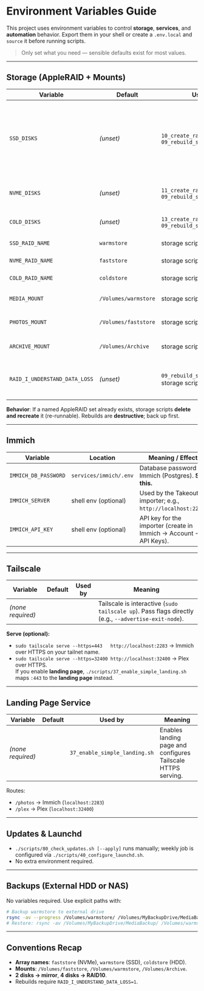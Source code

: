 # Environment Variables Guide

This project uses environment variables to control **storage**, **services**, and **automation** behavior.
Export them in your shell or create a `.env.local` and `source` it before running scripts.

> Only set what you need — sensible defaults exist for most values.

---

## Storage (AppleRAID + Mounts)

| Variable | Default | Used by | Meaning / Effect |
|---------|---------|--------|------------------|
| `SSD_DISKS` | *(unset)* | `10_create_raid10_ssd.sh`, `09_rebuild_storage.sh` | Space-separated **disk identifiers** for the SSD array (e.g., `disk4 disk5` or `disk4 disk5 disk6 disk7`). **2 disks → mirror**, **4 disks → RAID10**. |
| `NVME_DISKS` | *(unset)* | `11_create_raid10_nvme.sh`, `09_rebuild_storage.sh` | Disk identifiers for the NVMe array. Same 2/4 logic. |
| `COLD_DISKS` | *(unset)* | `13_create_raid_coldstore.sh`, `09_rebuild_storage.sh` | Disk identifiers for the HDD archive array. |
| `SSD_RAID_NAME` | `warmstore` | storage scripts | AppleRAID set name (SSD). |
| `NVME_RAID_NAME` | `faststore` | storage scripts | AppleRAID set name (NVMe). |
| `COLD_RAID_NAME` | `coldstore` | storage scripts | AppleRAID set name (HDD). |
| `MEDIA_MOUNT` | `/Volumes/warmstore` | storage scripts | Mount point for `warmstore` (Plex/media). |
| `PHOTOS_MOUNT` | `/Volumes/faststore` | storage scripts | Mount point for `faststore` (Immich/photos). |
| `ARCHIVE_MOUNT` | `/Volumes/Archive` | storage scripts | Mount point for `coldstore` (HDD archive). |
| `RAID_I_UNDERSTAND_DATA_LOSS` | *(unset)* | `09_rebuild_storage.sh`, storage scripts | Must be `1` to allow **destructive rebuilds** (hard safety gate). |

**Behavior**: If a named AppleRAID set already exists, storage scripts **delete and recreate** it (re-runnable). Rebuilds are **destructive**; back up first.

---

## Immich

| Variable | Location | Meaning / Effect |
|---------|----------|------------------|
| `IMMICH_DB_PASSWORD` | `services/immich/.env` | Database password for Immich (Postgres). **Set this.** |
| `IMMICH_SERVER` | shell env (optional) | Used by the Takeout importer; e.g., `http://localhost:2283`. |
| `IMMICH_API_KEY` | shell env (optional) | API key for the importer (create in Immich → Account → API Keys). |

---

## Tailscale

| Variable | Default | Used by | Meaning |
|---------|---------|--------|--------|
| *(none required)* |  |  | Tailscale is interactive (`sudo tailscale up`). Pass flags directly (e.g., `--advertise-exit-node`). |

**Serve (optional):**
- `sudo tailscale serve --https=443   http://localhost:2283` → Immich over HTTPS on your tailnet name.  
- `sudo tailscale serve --https=32400 http://localhost:32400` → Plex over HTTPS.  
If you enable **landing page**, `./scripts/37_enable_simple_landing.sh` maps `:443` to the **landing page** instead.

---

## Landing Page Service

| Variable | Default | Used by | Meaning |
|---------|---------|--------|--------|
| *(none required)* | | `37_enable_simple_landing.sh` | Enables landing page and configures Tailscale HTTPS serving. |

Routes:
- `/photos` → Immich (`localhost:2283`)
- `/plex` → Plex (`localhost:32400`)

---

## Updates & Launchd

- `./scripts/80_check_updates.sh [--apply]` runs manually; weekly job is configured via `./scripts/40_configure_launchd.sh`.
- No extra environment required.

---

## Backups (External HDD or NAS)

No variables required. Use explicit paths with:
```bash
# Backup warmstore to external drive
rsync -av --progress /Volumes/warmstore/ /Volumes/MyBackupDrive/MediaBackup/
# Restore: rsync -av /Volumes/MyBackupDrive/MediaBackup/ /Volumes/warmstore/
```

---

## Conventions Recap
- **Array names**: `faststore` (NVMe), `warmstore` (SSD), `coldstore` (HDD).  
- **Mounts**: `/Volumes/faststore`, `/Volumes/warmstore`, `/Volumes/Archive`.  
- **2 disks → mirror**, **4 disks → RAID10**.  
- Rebuilds require `RAID_I_UNDERSTAND_DATA_LOSS=1`.
